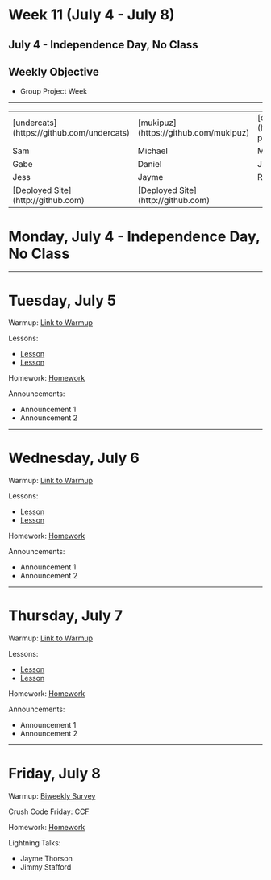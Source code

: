 # Week 11 (July 4 - July 8)

## July 4 - Independence Day, No Class
## Weekly Objective

- Group Project Week
---

<table>
<tr>
  <td>[undercats](https://github.com/undercats)</td>
  <td>[mukipuz](https://github.com/mukipuz)</td>
  <td>[chernobyl-pod](https://github.com/orgs/chernobyl-pod)</td>
</tr>
<tr>
  <td>Sam</td>
  <td>Michael</td>
  <td>Mike</td>
</tr>
<tr>
  <td>Gabe</td>
  <td>Daniel</td>
  <td>Jimmy</td>
</tr>
<tr>
  <td>Jess</td>
  <td>Jayme</td>
  <td>Roy</td>
</tr>
<tr>
  <td>[Deployed Site](http://github.com)</td>
  <td>[Deployed Site](http://github.com)</td>
</tr>
</table>








# Monday, July 4 - Independence Day, No Class

---

# Tuesday, July 5

Warmup: [Link to Warmup](http://github.com/gSchool)

Lessons:
- [Lesson](/cohorts/68/student_dashboard)
- [Lesson](/cohorts/68/student_dashboard)

Homework: [Homework](/cohorts/68/student_dashboard)

Announcements:
- Announcement 1
- Announcement 2

---

# Wednesday, July 6

Warmup: [Link to Warmup](http://github.com/gSchool)

Lessons:
- [Lesson](/cohorts/68/student_dashboard)
- [Lesson](/cohorts/68/student_dashboard)

Homework: [Homework](/cohorts/68/student_dashboard)

Announcements:
- Announcement 1
- Announcement 2

---

# Thursday, July 7

Warmup: [Link to Warmup](http://github.com/gSchool)

Lessons:
- [Lesson](/cohorts/68/student_dashboard)
- [Lesson](/cohorts/68/student_dashboard)

Homework: [Homework](/cohorts/68/student_dashboard)

Announcements:
- Announcement 1
- Announcement 2

---

# Friday, July 8

Warmup: [Biweekly Survey](https://docs.google.com/forms/d/1XsnxPufkGL24Bnsa_8IxcyJT6-VudP4QC9VqbTbctAw/viewform?usp=send_form)

Crush Code Friday: [CCF](/cohorts/68/student_dashboard)

Homework: [Homework](/cohorts/68/student_dashboard)

Lightning Talks:
- Jayme Thorson
- Jimmy Stafford
